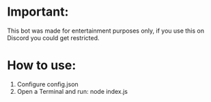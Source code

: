 # Important:
This bot was made for entertainment purposes only, if you use this on Discord you could get restricted.

# How to use:
1. Configure config.json
2. Open a Terminal and run: node index.js
